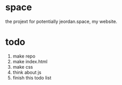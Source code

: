 # space
the projext for potentially jeordan.space, my website.

# todo
1. make repo
2. make index.html
3. make css
4. think about js
5. finish this todo list